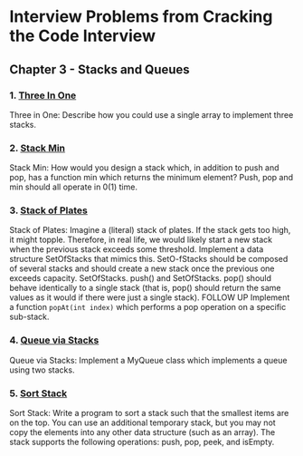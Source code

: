 # Interview Problems from Cracking the Code Interview

## Chapter 3 - Stacks and Queues

### 1. [Three In One](./ThreeInOne.java)

Three in One: Describe how you could use a single array to implement three stacks.

### 2. [Stack Min](./StackMin.java)

Stack Min: How would you design a stack which, in addition to push and pop, has a function min which returns the minimum element? Push, pop and min should all operate in 0(1) time.

### 3. [Stack of Plates](./StackOfPlates.java)

Stack of Plates: Imagine a (literal) stack of plates. If the stack gets too high, it might topple. Therefore, in real life, we would likely start a new stack when the previous stack exceeds some threshold. Implement a data structure SetOfStacks that mimics this. SetO-fStacks should be composed of several stacks and should create a new stack once the previous one exceeds capacity. SetOfStacks. push() and SetOfStacks. pop() should behave identically to a single stack (that is, pop() should return the same values as it would if there were just a single stack).
FOLLOW UP
Implement a function `popAt(int index)` which performs a pop operation on a specific sub-stack.

### 4. [Queue via Stacks](./MyQueue.java)

Queue via Stacks: Implement a MyQueue class which implements a queue using two stacks.

### 5. [Sort Stack](./SortStack.java)

Sort Stack: Write a program to sort a stack such that the smallest items are on the top. You can use an additional temporary stack, but you may not copy the elements into any other data structure (such as an array). The stack supports the following operations: push, pop, peek, and isEmpty.
